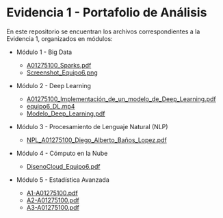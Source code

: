 
# Evidencia 1 - Portafolio de Análisis

En este repositorio se encuentran los archivos correspondientes a la Evidencia 1, organizados en módulos:

- Módulo 1 - Big Data
    - [A01275100_Sparks.pdf](módulo1/A01275100_Sparks.pdf)
    - [Screenshot_Equipo6.png](módulo1/Screenshot_Equipo6.png)
    
- Módulo 2 - Deep Learning
    - [A01275100_Implementación_de_un_modelo_de_Deep_Learning.pdf](módulo2/A01275100_Implementación_de_un_modelo_de_Deep_Learning.pdf)
    - [equipo6_DL.mp4](módulo2/equipo6_DL.mp4)
    - [Modelo_Deep_Learning.pdf](módulo2/Modelo_Deep_Learning.pdf)
    
- Módulo 3 - Procesamiento de Lenguaje Natural (NLP)
    - [NPL_A01275100_Diego_Alberto_Baños_Lopez.pdf](módulo3/NPL_A01275100_Diego_Alberto_Baños_Lopez.pdf)
    
- Módulo 4 - Cómputo en la Nube
    - [DisenoCloud_Equipo6.pdf](módulo4/DisenoCloud_Equipo6.pdf)
    
- Módulo 5 - Estadística Avanzada
    - [A1-A01275100.pdf](módulo5/A1-A01275100.pdf)
    - [A2-A01275100.pdf](módulo5/A2-A01275100.pdf)
    - [A3-A01275100.pdf](módulo5/A3-A01275100.pdf)
